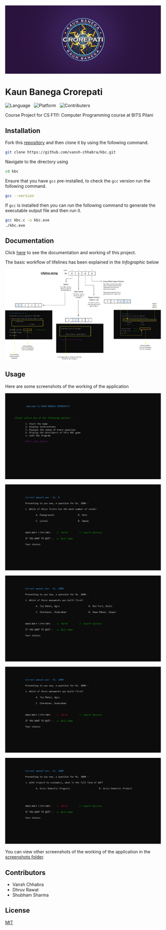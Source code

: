 ![KBC](https://github.com/vansh-chhabra/kbc/blob/master/banner.jpg)

# Kaun Banega Crorepati

![Language](https://img.shields.io/static/v1?label=Language&message=C&color=brightgreen&style=for-the-badge)
&nbsp;
![Platform](https://img.shields.io/static/v1?label=Platform&message=Ubuntu&color=informational&style=for-the-badge)
&nbsp;
![Contributers](https://img.shields.io/static/v1?label=Contributers&message=3&color=important&style=for-the-badge)

Course Project for CS F111: Computer Programming course at BITS Pilani

## Installation

Fork this [repository](https://github.com/vansh-chhabra/kbc.git) and then clone it by using the following command.

```bash
git clone https://github.com/vansh-chhabra/kbc.git
```

Navigate to the directory using 
```bash
cd kbc
```

Ensure that you have `gcc` pre-installed, to check the `gcc` version run the following command.
```bash
gcc --version
```

If `gcc` is installed then you can run the following command to generate the executable output file and then run it.
```bash
gcc kbc.c -o kbc.exe
./kbc.exe
```

## Documentation

Click [here](https://github.com/vansh-chhabra/kbc/blob/master/DOCUMENTATION.txt) to see the documentation and working of this project.

The basic workflow of lifelines has been explained in the *Infographic* below 

![Infographic](https://github.com/vansh-chhabra/kbc/blob/master/infographic.jpg)

## Usage

Here are some screenshots of the working of the application

![Welcome Screen](https://github.com/vansh-chhabra/kbc/blob/master/screenshots/home.gif)

![Correct Answer](https://github.com/vansh-chhabra/kbc/blob/master/screenshots/correct.gif)

![50/50](https://github.com/vansh-chhabra/kbc/blob/master/screenshots/5050.gif)

![Wrong Answer](https://github.com/vansh-chhabra/kbc/blob/master/screenshots/wrongans.gif)

![Two Lifelines](https://github.com/vansh-chhabra/kbc/blob/master/screenshots/twolife.gif)

You can view other screenshots of the working of the application in the [screenshots folder](https://github.com/vansh-chhabra/kbc/blob/master/screenshots).

## Contributors

- Vansh Chhabra
- Dhruv Rawat
- Shubham Sharma

## License
[MIT](https://choosealicense.com/licenses/mit/)
